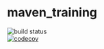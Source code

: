 # maven_training  
![build status](https://github.com/Wajdi923/maven_training/actions/workflows/build.yml/badge.svg)  
[![codecov](https://codecov.io/gh/Wajdi923/maven_training/branch/main/graph/badge.svg?token=G4AB9ONA4Z)](https://codecov.io/gh/Wajdi923/maven_training)  

